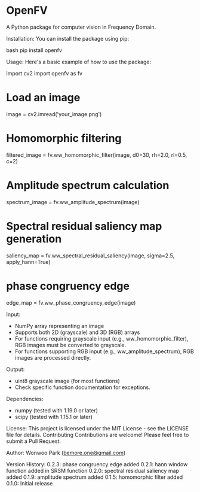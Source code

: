 # OpenFV

A Python package for computer vision in Frequency Domain.

Installation:
You can install the package using pip:

bash
pip install openfv

Usage:
Here's a basic example of how to use the package:

import cv2
import openfv as fv

# Load an image
image = cv2.imread('your_image.png')

# Homomorphic filtering
filtered_image = fv.ww_homomorphic_filter(image, d0=30, rh=2.0, rl=0.5, c=2)

# Amplitude spectrum calculation
spectrum_image = fv.ww_amplitude_spectrum(image)

# Spectral residual saliency map generation
saliency_map = fv.ww_spectral_residual_saliency(image, sigma=2.5, apply_hann=True)

# phase congruency edge
edge_map = fv.ww_phase_congruency_edge(image)


Input:
- NumPy array representing an image
- Supports both 2D (grayscale) and 3D (RGB) arrays
- For functions requiring grayscale input (e.g., ww_homomorphic_filter), RGB images must be converted to grayscale.
- For functions supporting RGB input (e.g., ww_amplitude_spectrum), RGB images are processed directly.

Output:
- uint8 grayscale image (for most functions)
- Check specific function documentation for exceptions.

Dependencies:
- numpy (tested with 1.19.0 or later)
- scipy (tested with 1.15.1 or later)

License:
This project is licensed under the MIT License - see the LICENSE file for details.
Contributing
Contributions are welcome! Please feel free to submit a Pull Request.

Author:
Wonwoo Park (bemore.one@gmail.com)

Version History:
0.2.3: phase congruency edge added
0.2.1: hann window function added in SRSM function
0.2.0: spectral residual saliency map added
0.1.9: amplitude spectrum added
0.1.5: homomorphic filter added
0.1.0: Initial release